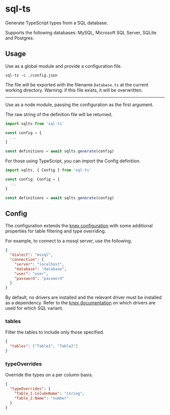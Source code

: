 # sql-ts

Generate TypeScript types from a SQL database.

Supports the following databases: MySQL, Microsoft SQL Server, SQLite and Postgres.

## Usage

Use as a global module and provide a configuration file.

`sql-ts -c ./config.json`

The file will be exported with the filename `Database.ts` at the current working directory. Warning: if this file exists, it will be overwritten.

---

Use as a node module, passing the configuration as the first argument.

The raw string of the definition file will be returned.

```javascript
import sqlts from 'sql-ts'

const config = {
  ...
}

const definitions = await sqlts.generate(config)
```

For those using TypeScript, you can import the Config definition.

```typescript
import sqlts, { Config } from 'sql-ts'

const config: Config = {
  ...
}

const definitions = await sqlts.generate(config)
```

## Config

The configuration extends the [knex configuration](http://knexjs.org/#Installation-client) with some additional properties for table filtering and type overriding.

For example, to connect to a mssql server, use the following.

```json
{
  "dialect": "mssql",
  "connection": {
    "server": "localhost",
    "database": "database",
    "user": "user",
    "password": "password"
  }
}
```

By default, no drivers are installed and the relevant driver must be installed as a dependency. Refer to the [knex documentation](http://knexjs.org/#Installation-node) on which drivers are used for which SQL variant. 

### tables

Filter the tables to include only those specified.

```json
{
  "tables": ["Table1", "Table2"]
}
```

### typeOverrides

Override the types on a per column basis.

```json
{
  "typeOverrides": {
    "Table_1.ColumnName": "string",
    "Table_2.Name": "number"
  }
}
```